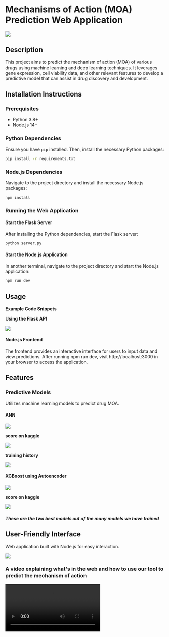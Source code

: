 # Mechanisms of Action (MOA) Prediction Web Application

![](https://github.com/Xmen3em/Mechanism-Of-Action-Graduation-Project-/blob/main/maxresdefault.jpg)

## Description
This project aims to predict the mechanism of action (MOA) of various drugs using machine learning and deep learning techniques. It leverages gene expression, cell viability data, and other relevant features to develop a predictive model that can assist in drug discovery and development.

## Installation Instructions

### Prerequisites
- Python 3.8+
- Node.js 14+

### Python Dependencies
Ensure you have `pip` installed. Then, install the necessary Python packages:

```bash
pip install -r requirements.txt
```
### Node.js Dependencies
Navigate to the project directory and install the necessary Node.js packages:

```bash
npm install
```
### Running the Web Application
#### Start the Flask Server
After installing the Python dependencies, start the Flask server:

```bash
python server.py
```

#### Start the Node.js Application
In another terminal, navigate to the project directory and start the Node.js application:

```bash
npm run dev
```

## Usage
**Example Code Snippets**

**Using the Flask API**

![](https://github.com/Xmen3em/Mechanism-Of-Action-Graduation-Project-/blob/main/Screenshot%202024-07-06%20020723.png)

#### Node.js Frontend

The frontend provides an interactive interface for users to input data and view predictions. After running npm run dev, visit http://localhost:3000 in your browser to access the application.

## Features

### Predictive Models
Utilizes machine learning models to predict drug MOA.

#### ANN
![](https://github.com/Xmen3em/Mechanism-Of-Action-Graduation-Project-/blob/main/Screenshot%202024-07-11%20232829.png)

**score on kaggle**

![](https://github.com/Xmen3em/Mechanism-Of-Action-Graduation-Project-/blob/main/autoencoder%20%2B%20neural%20network/Screenshot%20from%202024-05-20%2023-20-05.png)

**training history**

![](https://github.com/Xmen3em/Mechanism-Of-Action-Graduation-Project-/blob/main/autoencoder%20%2B%20neural%20network/__results___16_1.png)

#### XGBoost using Autoencoder
![](https://github.com/Xmen3em/Mechanism-Of-Action-Graduation-Project-/blob/main/Screenshot%202024-07-11%20233600.png)

**score on kaggle**

![](https://github.com/Xmen3em/Mechanism-Of-Action-Graduation-Project-/blob/main/xgboost/xgboost_autoencoder/score.png)

#### *These are the two best models out of the many models we have trained*

## User-Friendly Interface
Web application built with Node.js for easy interaction.

![](https://github.com/Xmen3em/Mechanism-Of-Action-Graduation-Project-/blob/main/Screenshot%202024-07-12%20000419.png)

### **A video explaining what's in the web and how to use our tool to predict the mechanism of action**

![](https://github.com/Xmen3em/Mechanism-Of-Action-Graduation-Project-/blob/main/2024%2C_3_19_17_pm_(copy)%20(1080p).mp4)